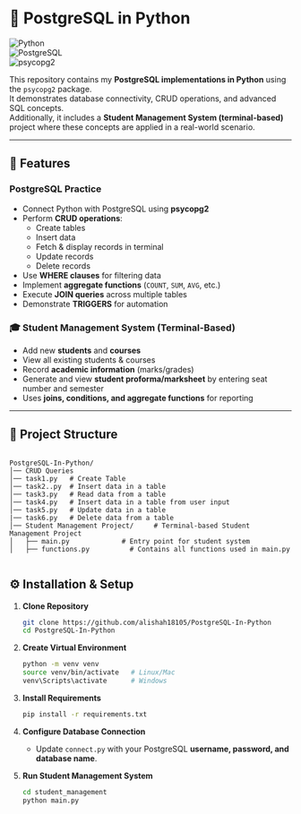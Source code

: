 # 🐘 PostgreSQL in Python  

![Python](https://img.shields.io/badge/Python-3.10%2B-blue?logo=python)  
![PostgreSQL](https://img.shields.io/badge/PostgreSQL-Database-blue?logo=postgresql)  
![psycopg2](https://img.shields.io/badge/psycopg2-PostgreSQL%20Adapter-green)  

This repository contains my **PostgreSQL implementations in Python** using the `psycopg2` package.  
It demonstrates database connectivity, CRUD operations, and advanced SQL concepts.  
Additionally, it includes a **Student Management System (terminal-based)** project where these concepts are applied in a real-world scenario.  

---

## 🔹 Features  

### PostgreSQL Practice  
- Connect Python with PostgreSQL using **psycopg2**  
- Perform **CRUD operations**:  
  - Create tables  
  - Insert data  
  - Fetch & display records in terminal  
  - Update records  
  - Delete records  
- Use **WHERE clauses** for filtering data  
- Implement **aggregate functions** (`COUNT`, `SUM`, `AVG`, etc.)  
- Execute **JOIN queries** across multiple tables  
- Demonstrate **TRIGGERS** for automation  

### 🎓 Student Management System (Terminal-Based)  
- Add new **students** and **courses**  
- View all existing students & courses  
- Record **academic information** (marks/grades)  
- Generate and view **student proforma/marksheet** by entering seat number and semester  
- Uses **joins, conditions, and aggregate functions** for reporting  

---

## 📂 Project Structure  

```

PostgreSQL-In-Python/
│── CRUD Queries              
│── task1.py   # Create Table  
│── task2..py  # Insert data in a table      
│── task3.py   # Read data from a table      
│── task4.py   # Insert data in a table from user input    
│── task5.py   # Update data in a table
|── task6.py   # Delete data from a table
│── Student Management Project/     # Terminal-based Student Management Project
│   ├── main.py             # Entry point for student system
│   ├── functions.py          # Contains all functions used in main.py
           
```


## ⚙️ Installation & Setup  

1. **Clone Repository**  
   ```bash
   git clone https://github.com/alishah18105/PostgreSQL-In-Python
   cd PostgreSQL-In-Python
    ```

2. **Create Virtual Environment**

   ```bash
   python -m venv venv
   source venv/bin/activate   # Linux/Mac  
   venv\Scripts\activate      # Windows
   ```

3. **Install Requirements**

   ```bash
   pip install -r requirements.txt
   ```

4. **Configure Database Connection**

   * Update `connect.py` with your PostgreSQL **username, password, and database name**.

5. **Run Student Management System**

   ```bash
   cd student_management
   python main.py
   ```

